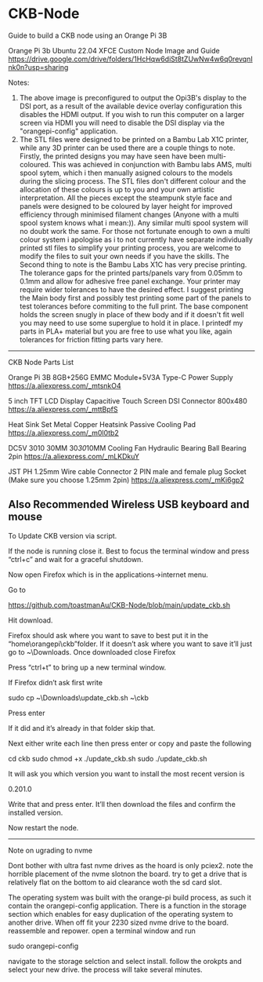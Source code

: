 # CKB-Node
Guide to build a CKB node using an Orange Pi 3B

Orange Pi 3b Ubuntu 22.04 XFCE Custom Node Image and Guide
https://drive.google.com/drive/folders/1HcHqw6diSt8tZUwNw4w6q0revqnInk0n?usp=sharing

Notes: 
1) The above image is preconfigured to output the Opi3B's display to the DSI port, as a result of the available device overlay configuration this disables the HDMI output. If you wish to run this computer on a larger screen via HDMI you will need to disable the DSI display via the "orangepi-config" application.
2) The STL files were designed to be printed on a Bambu Lab X1C printer, while any 3D printer can be used there are a couple things to note. Firstly, the printed designs you may have seen have been multi-coloured. This was achieved in conjunction with Bambu labs AMS, multi spool sytem, which i then manually asigned colours to the models during the slicing process. The STL files don't different colour and the allocation of these colours is up to you and your own artistic interpretation. All the pieces except the steampunk style face and panels were designed to be coloured by layer height for improved efficiency through minimised filament changes (Anyone with a multi spool system knows what i mean:)). Any similar multi spool system will no doubt work the same. For those not fortunate enough to own a multi colour system i apologise as i to not currently have separate individually printed stl files to simplify your printing process, you are welcome to modify the files to suit your own needs if you have the skills. The Second thing to note is the Bambu Labs X1C has very precise printing. The tolerance gaps for the printed parts/panels vary from 0.05mm to 0.1mm and allow for adhesive free panel exchange. Your printer may require wider tolerances to have the desired effect. I suggest printing the Main body first and possibly test printing some part of the panels to test tolerances before commiting to the full print. The base component holds the screen snugly in place of thew body and if it doesn't fit well you may need to use some superglue to hold it in place. I printedf my parts in PLA+ material but you are free to use what you like, again tolerances for friction fitting parts vary here.   

-------------------------------------------------------------------------
CKB Node Parts List

Orange Pi 3B 8GB+256G EMMC Module+5V3A Type-C Power Supply
https://a.aliexpress.com/_mtsnkO4

5 inch TFT LCD Display Capacitive Touch Screen DSI Connector 800x480
https://a.aliexpress.com/_mttBpfS

Heat Sink Set Metal Copper Heatsink Passive Cooling Pad 
https://a.aliexpress.com/_m0l0tb2

DC5V  3010 30MM 30*30*10MM Cooling Fan Hydraulic Bearing Ball Bearing 2pin
https://a.aliexpress.com/_mLKDkuY

JST PH 1.25mm Wire cable Connector 2 PIN male and female plug Socket
(Make sure you choose 1.25mm 2pin)
https://a.aliexpress.com/_mKi6gp2

Also Recommended Wireless USB keyboard and mouse
------------------------------------------------------------------------
To Update CKB version via script.


If the node is running close it. Best to focus the terminal window and press “ctrl+c” and wait for a graceful shutdown. 

Now open Firefox which is in the applications->internet menu.

Go to 

https://github.com/toastmanAu/CKB-Node/blob/main/update_ckb.sh

Hit download.

Firefox should ask where you want to save to best put it in the “home\orangepi\ckb”folder. If it doesn’t ask where you want to save it’ll just go to   ~\Downloads. Once downloaded close Firefox 

Press “ctrl+t” to bring up a new terminal window. 

If Firefox didn’t ask first write

sudo cp ~\Downloads\update_ckb.sh ~\ckb

Press enter

If it did and it’s already in that folder skip that. 

Next either write each line then press enter or copy and paste the following

cd ckb
sudo chmod +x ./update_ckb.sh
sudo ./update_ckb.sh

It will ask you which version you want to install the most recent version is 

0.201.0 

Write that and press enter. It’ll then download the files and confirm the installed version. 

Now restart the node.

--------------------------------------------------
Note on ugrading to nvme

Dont bother with ultra fast nvme drives as the hoard is only pciex2. note the horrible placement of the nvme 
slotnon the board. try to get a drive that is relatively flat on the bottom to aid clearance woth the sd card slot.

The operating system was built with the orange-pi build process, as such it contain the orangepi-config 
application. There is a function in the storage section which enables for easy duplication of the operating 
system to another drive. When off fit your 2230 sized nvme drive to the board. reassemble and repower. 
open a terminal window and run 

sudo orangepi-config

navigate to the storage selction and select install. follow the orokpts and select your new drive.
the process will take several minutes.
